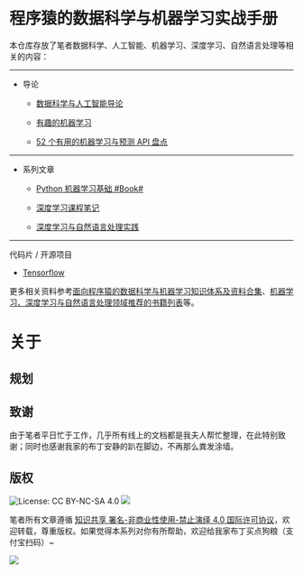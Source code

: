 # 程序猿的数据科学与机器学习实战手册

本仓库存放了笔者数据科学、人工智能、机器学习、深度学习、自然语言处理等相关的内容：

---

* 导论

  * [数据科学与人工智能导论](https://parg.co/UrW)

  * [有趣的机器学习](https://parg.co/Urg)

  * [52 个有用的机器学习与预测 API 盘点](https://parg.co/UrF)

---

* 系列文章

  * [Python 机器学习基础 #Book#](https://parg.co/Ur2)

  * [深度学习课程笔记](https://parg.co/Urz)

  * [深度学习与自然语言处理实践](https://parg.co/bjz)

---

代码片 / 开源项目

* [Tensorflow](https://parg.co/Urj)

更多相关资料参考[面向程序猿的数据科学与机器学习知识体系及资料合集](https://parg.co/bwn)、[机器学习、深度学习与自然语言处理领域推荐的书籍列表](https://parg.co/bwB)等。

# 关于

## 规划

## 致谢

由于笔者平日忙于工作，几乎所有线上的文档都是我夫人帮忙整理，在此特别致谢；同时也感谢我家的布丁安静的趴在脚边，不再那么粪发涂墙。

## 版权

![License: CC BY-NC-SA 4.0](https://img.shields.io/badge/License-CC%20BY--NC--SA%204.0-lightgrey.svg)
![](https://parg.co/bDm)

笔者所有文章遵循 [知识共享 署名-非商业性使用-禁止演绎 4.0 国际许可协议](https://creativecommons.org/licenses/by-nc-nd/4.0/deed.zh)，欢迎转载，尊重版权。如果觉得本系列对你有所帮助，欢迎给我家布丁买点狗粮（支付宝扫码）~

![](https://github.com/wxyyxc1992/OSS/blob/master/2017/8/1/Buding.jpg?raw=true)
